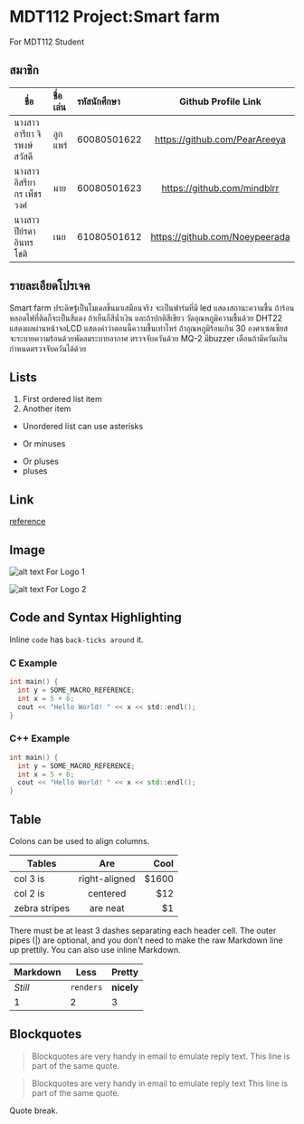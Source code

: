 # MDT112 Project:Smart farm
For MDT112 Student

## สมาชิก

| ชื่อ                     |  ชื่อเล่น          | รหัสนักศึกษา            | Github  Profile  Link       |
|-------------------------|:--------------|:-----------------------|:--------------------------:|
| นางสาว อารียา จิรพงษ์สวัสดี | ลูกแพร์ | 60080501622   | https://github.com/PearAreeya
| นางสาว อิสรียากร เพ็ชรวงศ์ | มาย  | 60080501623   | https://github.com/mindblrr
| นางสาว ปีย์รดา อินทรโชติ | เนย | 61080501612   | https://github.com/Noeypeerada

## รายละเอียดโปรเจค
Smart farm ประดิษฐ์เป็นโมเดลขึ้นมาเสมือนจริง จะเป็นฟาร์มที่มี led แสดงสถานะความชื้น
ถ้าร้อนหลอดไฟที่ติดก็จะเป็นสีแดง ถ้าเย็นก็สีน้ำเงิน และถ้าปกติสีเขียว
วัดอุณหภูมิความชื้นด้วย DHT22 แสดงผลผ่านหน้าจอLCD แสดงค่าว่าตอนนี้ความชื้นเท่าไหร่
ถ้าอุณหภูมิร้อนเกิน 30 องศาเซลเซียส จะระบายความร้อนด้วยพัดลมระบายอากาศ 
ตรวจจับควันด้วย MQ-2 มีbuzzer เตือนถ้ามีควันเกินกำหนดตรวจจับควันได้ด้วย

## Lists

1. First ordered list item
2. Another item

* Unordered list can use asterisks
- Or minuses
+ Or pluses
+ pluses

## Link

[reference](https://github.com/adam-p/markdown-here/wiki/Markdown-Cheatsheet)

## Image

![alt text For Logo 1][logo]

![alt text For Logo 2][logo]

[logo]: https://github.com/ruangrith-ri/MDT112-Example-Markdown-File/blob/master/images/icon48.png "Logo Title Text"

## Code and Syntax Highlighting

Inline `code` has `back-ticks around` it.

### C Example

```c
int main() {
  int y = SOME_MACRO_REFERENCE;
  int x = 5 + 6;
  cout << "Hello World! " << x << std::endl();
}
```

### C++ Example

```cpp
int main() {
  int y = SOME_MACRO_REFERENCE;
  int x = 5 + 6;
  cout << "Hello World! " << x << std::endl();
}
```

## Table

Colons can be used to align columns.

| Tables        | Are           | Cool  |
| ------------- |:-------------:| -----:|
| col 3 is      | right-aligned | $1600 |
| col 2 is      | centered      |   $12 |
| zebra stripes | are neat      |    $1 |

There must be at least 3 dashes separating each header cell.
The outer pipes (|) are optional, and you don't need to make the 
raw Markdown line up prettily. You can also use inline Markdown.

Markdown | Less | Pretty
--- | --- | ---
*Still* | `renders` | **nicely**
1 | 2 | 3

## Blockquotes

> Blockquotes are very handy in email to emulate reply text.
> This line is part of the same quote.

> Blockquotes are very handy in email to emulate reply text
> This line is part of the same quote.

Quote break.
